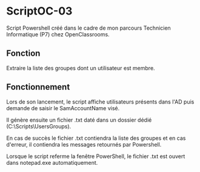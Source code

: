 # ScriptOC-03

Script Powershell créé dans le cadre de mon parcours Technicien Informatique (P7) chez OpenClassrooms.

## Fonction 

Extraire la liste des groupes dont un utilisateur est membre.

## Fonctionnement

Lors de son lancement, le script affiche utilisateurs présents dans l'AD puis demande de saisir le SamAccountName visé.

Il génère ensuite un fichier .txt daté dans un dossier dédié (C:\Scripts\UsersGroups). 

En cas de succès le fichier .txt contiendra la liste des groupes et en cas d'erreur, il contiendra les messages retournés par Powershell.

Lorsque le script referme la fenêtre PowerShell, le fichier .txt est ouvert dans notepad.exe automatiquement.